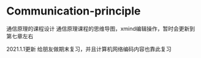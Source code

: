 # Communication-principle

通信原理的课程设计
通信原理课程的思维导图，xmind编辑操作，暂时会更新到第七章左右


 2021.1.1更新
 给朋友做期末复习，并且计算机网络编码内容也靠此复习
